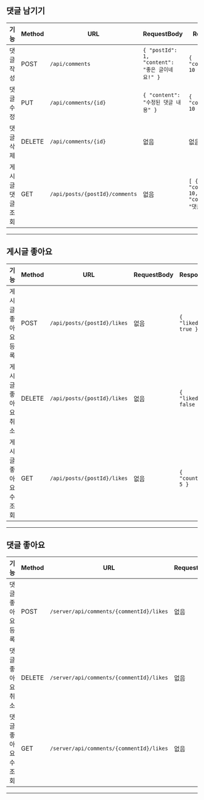 ## 댓글 남기기

| 기능        | Method | URL                                   | RequestBody                              | Response                                   | 상태 |
| --------- | ------ | ------------------------------------- | ---------------------------------------- | ------------------------------------------ | -- |
| 댓글 작성     | POST   | `/api/comments`                | `{ "postId": 1, "content": "좋은 글이네요!" }` | `{ "commentId": 10 }`                      | 완료 |
| 댓글 수정     | PUT    | `/api/comments/{id}`           | `{ "content": "수정된 댓글 내용" }`             | `{ "commentId": 10 }`                      | 완료 |
| 댓글 삭제     | DELETE | `/api/comments/{id}`           | 없음                                       | 없음                                         | 완료 |
| 게시글 댓글 조회 | GET    | `/api/posts/{postId}/comments` | 없음                                       | `[ { "commentId": 10, "content": "댓글" } ]` | 완료 |

---

## 게시글 좋아요

| 기능           | Method | URL                                | RequestBody | Response             | 상태 |
| ------------ | ------ | ---------------------------------- | ----------- | -------------------- | -- |
| 게시글 좋아요 등록   | POST   | `/api/posts/{postId}/likes` | 없음          | `{ "liked": true }`  | 완료 |
| 게시글 좋아요 취소   | DELETE | `/api/posts/{postId}/likes` | 없음          | `{ "liked": false }` | 완료 |
| 게시글 좋아요 수 조회 | GET    | `/api/posts/{postId}/likes` | 없음          | `{ "count": 5 }`     | 완료 |

---

## 댓글 좋아요

| 기능          | Method | URL                                      | RequestBody | Response             | 상태 |
| ----------- | ------ | ---------------------------------------- | ----------- | -------------------- | -- |
| 댓글 좋아요 등록   | POST   | `/server/api/comments/{commentId}/likes` | 없음          | `{ "liked": true }`  | 완료 |
| 댓글 좋아요 취소   | DELETE | `/server/api/comments/{commentId}/likes` | 없음          | `{ "liked": false }` | 완료 |
| 댓글 좋아요 수 조회 | GET    | `/server/api/comments/{commentId}/likes` | 없음          | `{ "count": 3 }`     | 완료 |

---
